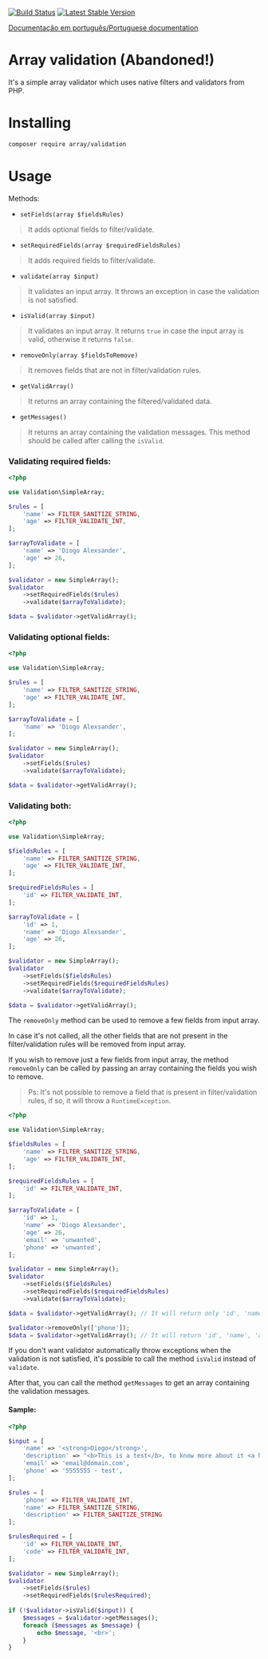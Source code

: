 [![Build Status](https://travis-ci.org/diogocavilha/array-validation.svg?branch=master)](https://travis-ci.org/diogocavilha/array-validation)
[![Latest Stable Version](https://img.shields.io/packagist/v/array/validation.svg?style=flat-square)](https://packagist.org/packages/array/validation)

[Documentação em português/Portuguese documentation](https://github.com/diogocavilha/array-validation/blob/master/README.pt-BR.md)

# Array validation (Abandoned!)

It's a simple array validator which uses native filters and validators from PHP.

# Installing

```bash
composer require array/validation
```

# Usage

Methods:

- `setFields(array $fieldsRules)`
> It adds optional fields to filter/validate.

- `setRequiredFields(array $requiredFieldsRules)`
> It adds required fields to filter/validate.

- `validate(array $input)`
> It validates an input array. It throws an exception in case the validation is not satisfied.

- `isValid(array $input)`
> It validates an input array. It returns `true` in case the input array is valid, otherwise it returns `false`.

- `removeOnly(array $fieldsToRemove)`
> It removes fields that are not in filter/validation rules.

- `getValidArray()`
> It returns an array containing the filtered/validated data.

- `getMessages()`
> It returns an array containing the validation messages. This method should be called after calling the `isValid`.

### Validating required fields:

```php
<?php

use Validation\SimpleArray;

$rules = [
    'name' => FILTER_SANITIZE_STRING,
    'age' => FILTER_VALIDATE_INT,
];

$arrayToValidate = [
    'name' => 'Diogo Alexsander',
    'age' => 26,
];

$validator = new SimpleArray();
$validator
    ->setRequiredFields($rules)
    ->validate($arrayToValidate);

$data = $validator->getValidArray();
```

### Validating optional fields:

```php
<?php

use Validation\SimpleArray;

$rules = [
    'name' => FILTER_SANITIZE_STRING,
    'age' => FILTER_VALIDATE_INT,
];

$arrayToValidate = [
    'name' => 'Diogo Alexsander',
];

$validator = new SimpleArray();
$validator
    ->setFields($rules)
    ->validate($arrayToValidate);

$data = $validator->getValidArray();
```

### Validating both:

```php
<?php

use Validation\SimpleArray;

$fieldsRules = [
    'name' => FILTER_SANITIZE_STRING,
    'age' => FILTER_VALIDATE_INT,
];

$requiredFieldsRules = [
    'id' => FILTER_VALIDATE_INT,
];

$arrayToValidate = [
    'id' => 1,
    'name' => 'Diogo Alexsander',
    'age' => 26,
];

$validator = new SimpleArray();
$validator
    ->setFields($fieldsRules)
    ->setRequiredFields($requiredFieldsRules)
    ->validate($arrayToValidate);

$data = $validator->getValidArray();
```

The `removeOnly` method can be used to remove a few fields from input array.

In case it's not called, all the other fields that are not present in the filter/validation rules will be removed from input array.

If you wish to remove just a few fields from input array, the method `removeOnly` can be called by passing an array containing the fields you wish to remove.

> Ps: It's not possible to remove a field that is present in filter/validation rules, if so, it will throw a `RuntimeException`.

```php
<?php

use Validation\SimpleArray;

$fieldsRules = [
    'name' => FILTER_SANITIZE_STRING,
    'age' => FILTER_VALIDATE_INT,
];

$requiredFieldsRules = [
    'id' => FILTER_VALIDATE_INT,
];

$arrayToValidate = [
    'id' => 1,
    'name' => 'Diogo Alexsander',
    'age' => 26,
    'email' => 'unwanted',
    'phone' => 'unwanted',
];

$validator = new SimpleArray();
$validator
    ->setFields($fieldsRules)
    ->setRequiredFields($requiredFieldsRules)
    ->validate($arrayToValidate);

$data = $validator->getValidArray(); // It will return only 'id', 'name' and 'age'

$validator->removeOnly(['phone']);
$data = $validator->getValidArray(); // It will return 'id', 'name', 'age' and 'email'
```

If you don't want validator automatically throw exceptions when the validation is not satisfied, it's possible to call the method `isValid` instead of `validate`.

After that, you can call the method `getMessages` to get an array containing the validation messages.

#### Sample:

```php
<?php

$input = [
    'name' => '<strong>Diogo</strong>',
    'description' => "<b>This is a test</b>, to know more about it <a href='index.phtml'>click here</a>",
    'email' => 'email@domain.com',
    'phone' => '5555555 - test',
];

$rules = [
    'phone' => FILTER_VALIDATE_INT,
    'name' => FILTER_SANITIZE_STRING,
    'description' => FILTER_SANITIZE_STRING
];

$rulesRequired = [
    'id' => FILTER_VALIDATE_INT,
    'code' => FILTER_VALIDATE_INT,
];

$validator = new SimpleArray();
$validator
    ->setFields($rules)
    ->setRequiredFields($rulesRequired);
    
if (!$validator->isValid($input)) {
    $messages = $validator->getMessages();
    foreach ($messages as $message) {
        echo $message, '<br>';
    }
}
```
